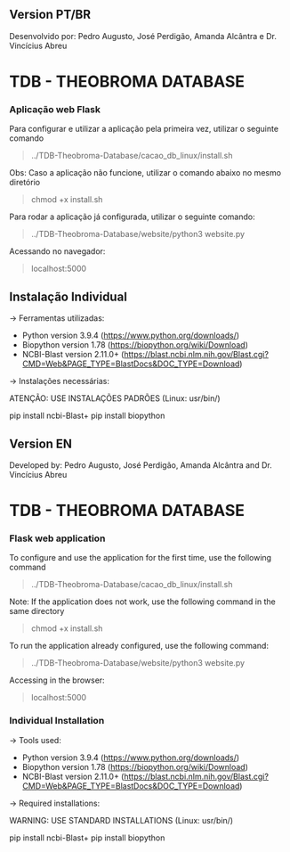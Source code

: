 ## Version PT/BR

Desenvolvido por: Pedro Augusto, José Perdigão, Amanda Alcântra e Dr. Vincícius Abreu

# TDB - THEOBROMA DATABASE

### Aplicação web Flask 


Para configurar e utilizar a aplicação pela primeira vez, utilizar o seguinte comando

> ../TDB-Theobroma-Database/cacao_db_linux/install.sh

Obs: Caso a aplicação não funcione, utilizar o comando abaixo no mesmo diretório

> chmod +x install.sh

Para rodar a aplicação já configurada, utilizar o seguinte comando:

> ../TDB-Theobroma-Database/website/python3 website.py

Acessando no navegador:

> localhost:5000

## Instalação Individual

-> Ferramentas utilizadas:

- Python version 3.9.4 (https://www.python.org/downloads/)
- Biopython version 1.78 (https://biopython.org/wiki/Download)
- NCBI-Blast version 2.11.0+ (https://blast.ncbi.nlm.nih.gov/Blast.cgi?CMD=Web&PAGE_TYPE=BlastDocs&DOC_TYPE=Download)

-> Instalações necessárias:

ATENÇÃO: USE INSTALAÇÕES PADRÕES (Linux: usr/bin/)

pip install ncbi-Blast+
pip install biopython

## Version EN

Developed by: Pedro Augusto, José Perdigão, Amanda Alcântra and Dr. Vincícius Abreu

# TDB - THEOBROMA DATABASE

### Flask web application 


To configure and use the application for the first time, use the following command

> ../TDB-Theobroma-Database/cacao_db_linux/install.sh

Note: If the application does not work, use the following command in the same directory

> chmod +x install.sh

To run the application already configured, use the following command:

> ../TDB-Theobroma-Database/website/python3 website.py

Accessing in the browser:

> localhost:5000

### Individual Installation

-> Tools used:

- Python version 3.9.4 (https://www.python.org/downloads/) 
- Biopython version 1.78 (https://biopython.org/wiki/Download)
- NCBI-Blast version 2.11.0+ (https://blast.ncbi.nlm.nih.gov/Blast.cgi?CMD=Web&PAGE_TYPE=BlastDocs&DOC_TYPE=Download)

-> Required installations:

WARNING: USE STANDARD INSTALLATIONS (Linux: usr/bin/)

pip install ncbi-Blast+
pip install biopython
